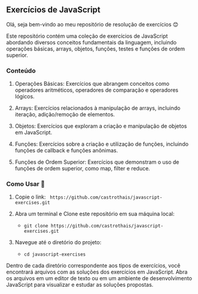## Exercícios de JavaScript

Olá, seja bem-vindo ao meu repositório de resolução de exercícios :blush:

Este repositório contém uma coleção de exercícios de JavaScript abordando diversos conceitos fundamentais da linguagem, incluindo operações básicas, arrays, objetos, funções, testes e funções de ordem superior.

### Conteúdo
1. Operações Básicas: Exercícios que abrangem conceitos como operadores aritméticos, operadores de comparação e operadores lógicos.

2. Arrays: Exercícios relacionados à manipulação de arrays, incluindo iteração, adição/remoção de elementos.

3. Objetos: Exercícios que exploram a criação e manipulação de objetos em JavaScript.

4. Funções: Exercícios sobre a criação e utilização de funções, incluindo funções de callback e funções anônimas.

5. Funções de Ordem Superior: Exercícios que demonstram o uso de funções de ordem superior, como map, filter e reduce.

### Como Usar 🏃

1. Copie o link: ``` https://github.com/castrothais/javascript-exercises.git```

2. Abra um terminal e Clone este repositório em sua máquina local:
    * `git clone https://github.com/castrothais/javascript-exercises.git`
3. Navegue até o diretório do projeto:
    * `cd javascript-exercises`

Dentro de cada diretório correspondente aos tipos de exercícios, você encontrará arquivos com as soluções dos exercícios em JavaScript.
Abra os arquivos em um editor de texto ou em um ambiente de desenvolvimento JavaScript para visualizar e estudar as soluções propostas.
